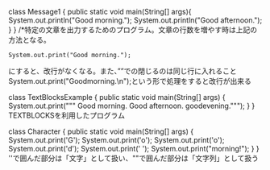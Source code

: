 class Message1 {
  public static void main(String[] args){
    System.out.println("Good morning.");
    System.out.println("Good afternoon.");
  }
}
/*特定の文章を出力するためのプログラム。文章の行数を増やす時は上記の方法となる。

    System.out.print("Good morning.");
にすると、改行がなくなる。また、””での閉じるのは同じ行に入れること
    System.out.print("Goodmorning.\n");という形で処理をすると改行が出来る

class TextBlocksExample {
    public static void main(String[] args) {
      System.out.print("""
          Good morning.
          Good afternoon.
          goodevening.""");
    }
}
TEXTBLOCKSを利用したプログラム

class Character {
  public static void main(String[] args) {
    System.out.print('G');
    System.out.print('o');
    System.out.print('o');
    System.out.print('d');
    System.out.print(' ');
    System.out.print("morning!");
  }
}
''で囲んだ部分は「文字」として扱い、""で囲んだ部分は「文字列」として扱う
